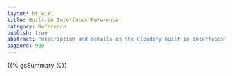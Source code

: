 ```yaml
---
layout: bt_wiki
title: Built-in Interfaces Reference
category: Reference
publish: true
abstract: "description and details on the Cloudify built-in interfaces"
pageord: 900
---
```


{{% gsSummary %}}
